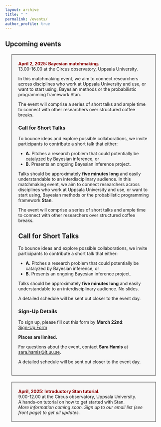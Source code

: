 ```yaml
---
layout: archive
title: " "
permalink: /events/
author_profile: true
---
```


## Upcoming events


<div style="background-color: #f7f7f7; border: 2px solid gray; padding: 20px; margin: 20px;">
  <strong style="color: darkred;">April 2, 2025: Bayesian matchmaking.</strong><br>
  13.00-16.00 at the Circus observatory, Uppsala University. <br>

In this matchmaking event, we aim to connect researchers across disciplines who work at Uppsala University and use, or want to start using, Bayesian methods or the probabilistic programming framework Stan.  

The event will comprise a series of short talks and ample time to connect with other researchers over structured coffee breaks.  

### Call for Short Talks  

To bounce ideas and explore possible collaborations, we invite participants to contribute a short talk that either:  

- **A.** Pitches a research problem that could potentially be catalyzed by Bayesian inference, or  
- **B.** Presents an ongoing Bayesian inference project.  

Talks should be approximately **five minutes long** and easily understandable to an interdisciplinary audience. In this matchmaking event, we aim to connect researchers across disciplines who work at Uppsala University and use, or want to start using, Bayesian methods or the probabilistic programming framework **Stan**.  

The event will comprise a series of short talks and ample time to connect with other researchers over structured coffee breaks.  

## Call for Short Talks  

To bounce ideas and explore possible collaborations, we invite participants to contribute a short talk that either:  

- **A.** Pitches a research problem that could potentially be catalyzed by Bayesian inference, or  
- **B.** Presents an ongoing Bayesian inference project.  

Talks should be approximately **five minutes long** and easily understandable to an interdisciplinary audience. No slides.

A detailed schedule will be sent out closer to the event day.  

### Sign-Up Details  

To sign up, please fill out this form by **March 22nd**:  
[Sign-Up Form](https://doit.medfarm.uu.se/bin/kurt3/kurt/8881986)  

**Places are limited.**  

For questions about the event, contact **Sara Hamis** at [sara.hamis@it.uu.se](mailto:sara.hamis@it.uu.se).  

A detailed schedule will be sent out closer to the event day.  

</div>

<div style="background-color: #f7f7f7; border: 2px solid gray; padding: 20px; margin: 20px;">
  <strong style="color: darkred;">April, 2025: Introductory Stan tutorial.</strong><br>
  9.00-12.00 at the Circus observatory, Uppsala University. <br>
  A hands-on tutorial on how to get started with Stan.   <br>
  <i>More information coming soon. Sign up to our email list (see front page) to get all updates.</i><br>
</div>

